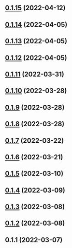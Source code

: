 ## [0.1.15](https://github.com/openziti/ziti-browzer-edge-client/compare/v0.1.14...v0.1.15) (2022-04-12)



## [0.1.14](https://github.com/openziti/ziti-browzer-edge-client/compare/v0.1.13...v0.1.14) (2022-04-05)



## [0.1.13](https://github.com/openziti/ziti-browzer-edge-client/compare/v0.1.12...v0.1.13) (2022-04-05)



## [0.1.12](https://github.com/openziti/ziti-browzer-edge-client/compare/v0.1.11...v0.1.12) (2022-04-05)



## [0.1.11](https://github.com/openziti/ziti-browzer-edge-client/compare/v0.1.10...v0.1.11) (2022-03-31)



## [0.1.10](https://github.com/openziti/ziti-browzer-edge-client/compare/v0.1.9...v0.1.10) (2022-03-28)



## [0.1.9](https://github.com/openziti/ziti-browzer-edge-client/compare/v0.1.8...v0.1.9) (2022-03-28)



## [0.1.8](https://github.com/openziti/ziti-browzer-edge-client/compare/v0.1.7...v0.1.8) (2022-03-28)



## [0.1.7](https://github.com/openziti/ziti-browzer-edge-client/compare/v0.1.6...v0.1.7) (2022-03-22)



## [0.1.6](https://github.com/openziti/ziti-browzer-edge-client/compare/v0.1.5...v0.1.6) (2022-03-21)



## [0.1.5](https://github.com/openziti/ziti-browzer-edge-client/compare/v0.1.4...v0.1.5) (2022-03-10)



## [0.1.4](https://github.com/openziti/ziti-browzer-edge-client/compare/v0.1.3...v0.1.4) (2022-03-09)



## [0.1.3](https://github.com/openziti/ziti-browzer-edge-client/compare/v0.1.2...v0.1.3) (2022-03-08)



## [0.1.2](https://github.com/openziti/ziti-browzer-edge-client/compare/v0.1.1...v0.1.2) (2022-03-08)



## 0.1.1 (2022-03-07)



